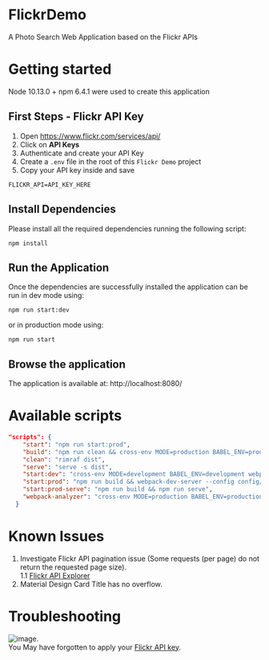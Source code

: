 # FlickrDemo
A Photo Search Web Application based on the Flickr APIs

# Getting started
Node 10.13.0 + npm 6.4.1 were used to create this application  

## First Steps - Flickr API Key
1. Open https://www.flickr.com/services/api/
2. Click on **API Keys**
3. Authenticate and create your API Key
4. Create a `.env` file in the root of this `Flickr Demo` project
5. Copy your API key inside and save
```
FLICKR_API=API_KEY_HERE
```

## Install Dependencies
Please install all the required dependencies running the following script:
```
npm install
```

## Run the Application
Once the dependencies are successfully installed the application can be run in dev mode using:
```
npm run start:dev
```
or in production mode using:
```
npm run start
```

## Browse the application
The application is available at: http://localhost:8080/

# Available scripts
```json
"scripts": {
    "start": "npm run start:prod",
    "build": "npm run clean && cross-env MODE=production BABEL_ENV=production webpack --config config/webpack.config.js",
    "clean": "rimraf dist",
    "serve": "serve -s dist",
    "start:dev": "cross-env MODE=development BABEL_ENV=development webpack-dev-server --config config/webpack.config.js --progress --hot",
    "start:prod": "npm run build && webpack-dev-server --config config/webpack.devserver.prod.js",
    "start:prod-serve": "npm run build && npm run serve",
    "webpack-analyzer": "cross-env MODE=production BABEL_ENV=production webpack --config config/webpack.analyzer.js --progress"
  }
```

# Known Issues
1. Investigate Flickr API pagination issue (Some requests (per page) do not return the requested page size).  
  1.1 [Flickr API Explorer](https://www.flickr.com/services/api/explore/flickr.photos.search)
2. Material Design Card Title has no overflow.

# Troubleshooting
![image](https://user-images.githubusercontent.com/5538260/49750138-13175d80-fca2-11e8-8526-32da74485fb9.png).   
You May have forgotten to apply your [Flickr API key](#first-steps---flickr-api-key).
